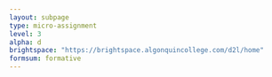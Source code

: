 ```yaml
---
layout: subpage
type: micro-assignment
level: 3
alpha: d
brightspace: "https://brightspace.algonquincollege.com/d2l/home"
formsum: formative
---
```

